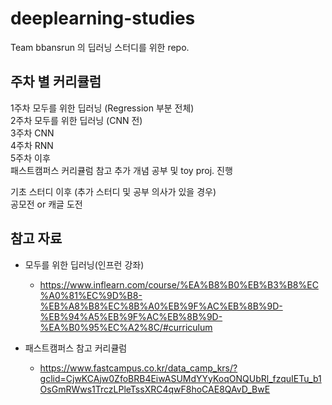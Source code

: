 # deeplearning-studies
Team bbansrun 의 딥러닝 스터디를 위한 repo.

## 주차 별 커리큘럼
1주차 모두를 위한 딥러닝 (Regression 부분 전체)  
2주차 모두를 위한 딥러닝 (CNN 전)  
3주차 CNN  
4주차 RNN  
5주차 이후  
  패스트캠퍼스 커리큘럼 참고 추가 개념 공부 및 toy proj. 진행  

기초 스터디 이후 (추가 스터디 및 공부 의사가 있을  경우)  
   공모전 or 캐글 도전  


## 참고 자료
- 모두를 위한 딥러닝(인프런 강좌)
  - https://www.inflearn.com/course/%EA%B8%B0%EB%B3%B8%EC%A0%81%EC%9D%B8-%EB%A8%B8%EC%8B%A0%EB%9F%AC%EB%8B%9D-%EB%94%A5%EB%9F%AC%EB%8B%9D-%EA%B0%95%EC%A2%8C/#curriculum

- 패스트캠퍼스 참고 커리큘럼
  - https://www.fastcampus.co.kr/data_camp_krs/?gclid=CjwKCAjw0ZfoBRB4EiwASUMdYYyKoqONQUbRl_fzquIETu_b1OsGmRWws1TrczLPleTssXRC4qwF8hoCAE8QAvD_BwE
